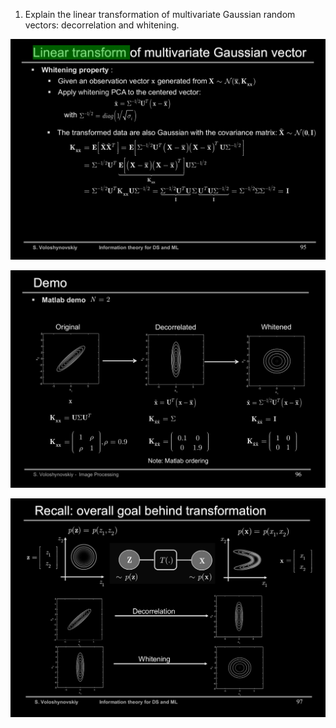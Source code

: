 1. Explain the linear transformation of multivariate Gaussian random vectors: decorrelation and whitening.


![linear_transformation_of_multivariate_Gaussian_random_vectors_5](../images/linear_transformation_of_multivariate_Gaussian_random_vectors_5.png)

![linear_transformation_of_multivariate_Gaussian_random_vectors_demo1](../images/linear_transformation_of_multivariate_Gaussian_random_vectors_demo1.png)

![linear_transformation_of_multivariate_Gaussian_random_vectors_demo2](../images/linear_transformation_of_multivariate_Gaussian_random_vectors_demo2.png)
